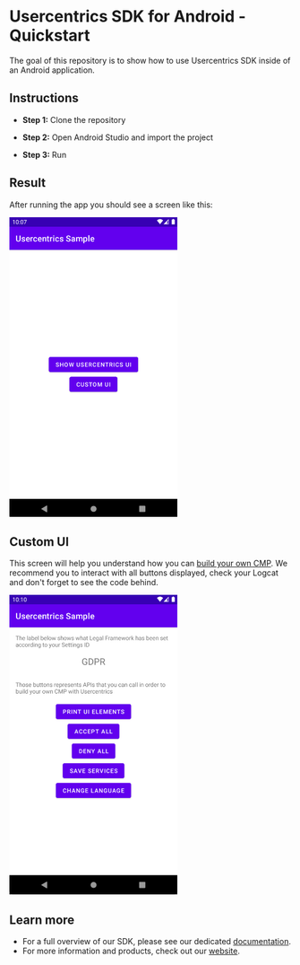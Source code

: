 # Usercentrics SDK for Android - Quickstart

The goal of this repository is to show how to use Usercentrics SDK inside of an Android application.

Instructions
------------

* **Step 1:** Clone the repository

* **Step 2:** Open Android Studio and import the project

* **Step 3:** Run

Result
------------

After running the app you should see a screen like this:

<img src="main.png" height="534" width="300"/>

Custom UI
------------

This screen will help you understand how you can [build your own CMP](https://docs.usercentrics.com/cmp_in_app_sdk/latest/collect_consent/build_own_cmp/).
We recommend you to interact with all buttons displayed, check your Logcat and don't forget to see the code behind.

<img src="custom_ui.png" height="534" width="300"/>

Learn more
------------

- For a full overview of our SDK, please see our dedicated [documentation](https://docs.usercentrics.com/cmp_in_app_sdk/latest/).
- For more information and products, check out our [website](https://usercentrics.com).
